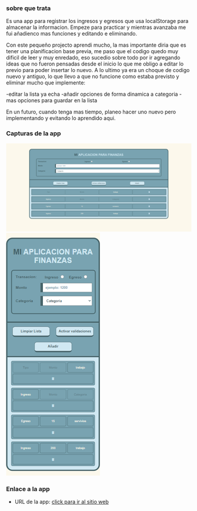 
### sobre que trata

Es una app para registrar los ingresos y egresos que usa localStorage para almacenar la informacion. Empeze para practicar y mientras avanzaba me fui añadienco mas funciones y editando e eliminando. 

Con este pequeño projecto aprendi mucho, la mas importante diria que es tener una planificacion base previa, me paso que el codigo quedo muy dificil de leer y muy enredado, eso sucedio sobre todo por ir agregando ideas que no fueron pensadas desde el inicio lo que me obligo a editar lo previo para poder insertar lo nuevo. A lo ultimo ya era un choque de codigo nuevo y antiguo, lo que llevo a que no funcione como estaba previsto y eliminar mucho que implemente:

-editar la lista ya echa 
-añadir opciones de forma dinamica a categoria
-mas opciones para guardar en la lista

En un futuro, cuando tenga mas tiempo, planeo hacer uno nuevo pero implementando y evitando lo aprendido aqui.

### Capturas de la app

![](./imagenes/1.png)
![](./imagenes/2.png)

### Enlace a la app

- URL de la app: [click para ir al sitio web](https://sergio-ivan-melgarejo.github.io/MiApp-Practica-01/)
